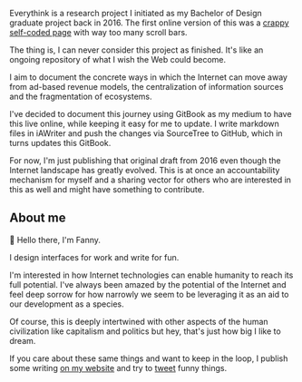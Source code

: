 Everythink is a research project I initiated as my Bachelor of Design graduate project back in 2016. The first online version of this was a [crappy self-coded page](http://fannyvassilatos.github.io/pdfe/tests2.html) with way too many scroll bars.

The thing is, I can never consider this project as finished. It's like an ongoing repository of what I wish the Web could become. 

I aim to document the concrete ways in which the Internet can move away from ad-based revenue models, the centralization of information sources and the fragmentation of ecosystems. 

I've decided to document this journey using GitBook as my medium to have this live online, while keeping it easy for me to update. I write markdown files in iAWriter and push the changes via SourceTree to GitHub, which in turns updates this GitBook.

For now, I'm just publishing that original draft from 2016 even though the Internet landscape has greatly evolved. This is at once an accountability mechanism for myself and a sharing vector for others who are interested in this as well and might have something to contribute.

## About me

👋 Hello there, I'm Fanny.

I design interfaces for work and write for fun.

I'm interested in how Internet technologies can enable humanity to reach its full potential. I've always been amazed by the potential of the Internet and feel deep sorrow for how narrowly we seem to be leveraging it as an aid to our development as a species. 

Of course, this is deeply intertwined with other aspects of the human civilization like capitalism and politics but hey, that's just how big I like to dream.

If you care about these same things and want to keep in the loop, I publish some writing [on my website](https://www.fannyvassilatos.com) and try to [tweet](https://twitter.com/FannyVassilatos) funny things.

<!-- More about me on my [/now](https://www.fannyvassilatos.com/now) page. -->

